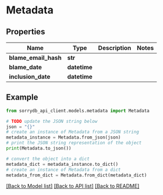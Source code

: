 # Metadata


## Properties

Name | Type | Description | Notes
------------ | ------------- | ------------- | -------------
**blame_email_hash** | **str** |  | 
**blame_date** | **datetime** |  | 
**inclusion_date** | **datetime** |  | 

## Example

```python
from sorrydb_api_client.models.metadata import Metadata

# TODO update the JSON string below
json = "{}"
# create an instance of Metadata from a JSON string
metadata_instance = Metadata.from_json(json)
# print the JSON string representation of the object
print(Metadata.to_json())

# convert the object into a dict
metadata_dict = metadata_instance.to_dict()
# create an instance of Metadata from a dict
metadata_from_dict = Metadata.from_dict(metadata_dict)
```
[[Back to Model list]](../README.md#documentation-for-models) [[Back to API list]](../README.md#documentation-for-api-endpoints) [[Back to README]](../README.md)


